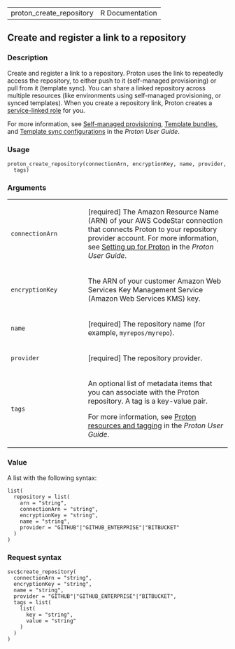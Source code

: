 <table style="width: 100%;">
<tbody>
<tr class="odd">
<td>proton_create_repository</td>
<td style="text-align: right;">R Documentation</td>
</tr>
</tbody>
</table>

## Create and register a link to a repository

### Description

Create and register a link to a repository. Proton uses the link to
repeatedly access the repository, to either push to it (self-managed
provisioning) or pull from it (template sync). You can share a linked
repository across multiple resources (like environments using
self-managed provisioning, or synced templates). When you create a
repository link, Proton creates a [service-linked
role](https://docs.aws.amazon.com/proton/latest/userguide/using-service-linked-roles.html)
for you.

For more information, see [Self-managed
provisioning](https://docs.aws.amazon.com/proton/latest/userguide/ag-works-prov-methods.html#ag-works-prov-methods-self),
[Template
bundles](https://docs.aws.amazon.com/proton/latest/userguide/ag-template-authoring.html#ag-template-bundles),
and [Template sync
configurations](https://docs.aws.amazon.com/proton/latest/userguide/ag-template-sync-configs.html)
in the *Proton User Guide*.

### Usage

    proton_create_repository(connectionArn, encryptionKey, name, provider,
      tags)

### Arguments

<table>
<colgroup>
<col style="width: 35%" />
<col style="width: 65%" />
</colgroup>
<tbody>
<tr class="odd">
<td><code
id="proton_create_repository_:_connectionArn">connectionArn</code></td>
<td><p>[required] The Amazon Resource Name (ARN) of your AWS CodeStar
connection that connects Proton to your repository provider account. For
more information, see <a
href="https://docs.aws.amazon.com/proton/latest/userguide/setting-up-for-service.html">Setting
up for Proton</a> in the <em>Proton User Guide</em>.</p></td>
</tr>
<tr class="even">
<td><code
id="proton_create_repository_:_encryptionKey">encryptionKey</code></td>
<td><p>The ARN of your customer Amazon Web Services Key Management
Service (Amazon Web Services KMS) key.</p></td>
</tr>
<tr class="odd">
<td><code id="proton_create_repository_:_name">name</code></td>
<td><p>[required] The repository name (for example,
<code>myrepos/myrepo</code>).</p></td>
</tr>
<tr class="even">
<td><code id="proton_create_repository_:_provider">provider</code></td>
<td><p>[required] The repository provider.</p></td>
</tr>
<tr class="odd">
<td><code id="proton_create_repository_:_tags">tags</code></td>
<td><p>An optional list of metadata items that you can associate with
the Proton repository. A tag is a key-value pair.</p>
<p>For more information, see <a
href="https://docs.aws.amazon.com/proton/latest/userguide/resources.html">Proton
resources and tagging</a> in the <em>Proton User Guide</em>.</p></td>
</tr>
</tbody>
</table>

### Value

A list with the following syntax:

    list(
      repository = list(
        arn = "string",
        connectionArn = "string",
        encryptionKey = "string",
        name = "string",
        provider = "GITHUB"|"GITHUB_ENTERPRISE"|"BITBUCKET"
      )
    )

### Request syntax

    svc$create_repository(
      connectionArn = "string",
      encryptionKey = "string",
      name = "string",
      provider = "GITHUB"|"GITHUB_ENTERPRISE"|"BITBUCKET",
      tags = list(
        list(
          key = "string",
          value = "string"
        )
      )
    )
